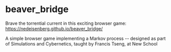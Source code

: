 # beaver_bridge
Brave the torrential current in this exciting browser game: https://nedeisenberg.github.io/beaver_bridge/

A simple browser game implementing a Markov process -- designed as part of Simulations and Cybernetics, taught by Francis Tseng, at New School
